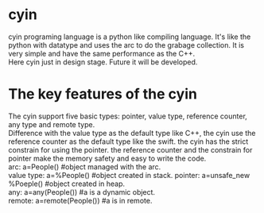 # cyin
cyin programing language is a python like compiling language. It's like the python with datatype and uses the arc to do the grabage collection. It is very simple and have the same performance as the C++.  
Here cyin just in design stage. Future it will be developed.
# The key features of the cyin
The cyin support five basic types: pointer, value type, reference counter, any type and remote type.  
Difference with the value type as the default type like C++, the cyin use the reference counter as the default type like the swift. the cyin has the strict constrain for using the pointer. the reference counter and the constrain for pointer make the memory safety and easy to write the code.  
arc: a=People() #object managed with the arc.  
value type: a=%People() #object created in stack.
pointer: a=unsafe_new %Poeple() #object created in heap.  
any: a=any(People()) #a is a dynamic object.  
remote: a=remote(People()) #a is in remote.  




